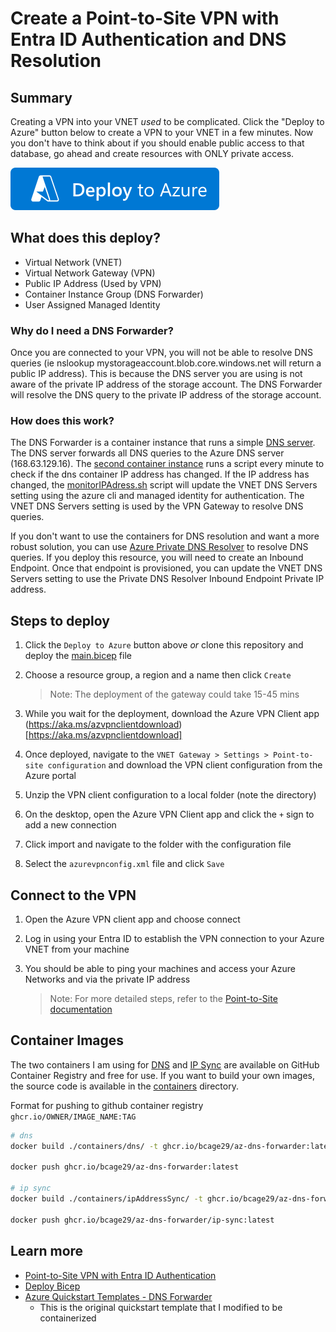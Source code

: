# Create a Point-to-Site VPN with Entra ID Authentication and DNS Resolution

## Summary
Creating a VPN into your VNET *used* to be complicated. Click the "Deploy to Azure" button below to create a VPN to your VNET in a few minutes. Now you don't have to think about if you should enable public access to that database, go ahead and create resources with ONLY private access.

[![Deploy To Azure](https://raw.githubusercontent.com/bcage29/az-vpn-with-dns/main/quickDeploy/deploytoazure.svg)](https://portal.azure.com/#create/Microsoft.Template/uri/https%3A%2F%2Fraw.githubusercontent.com%2Fbcage29%2Faz-vpn-with-dns%2Fmain%2FquickDeploy%2Fazuredeploy.json)

## What does this deploy?

- Virtual Network (VNET)
- Virtual Network Gateway (VPN)
- Public IP Address (Used by VPN)
- Container Instance Group (DNS Forwarder)
- User Assigned Managed Identity

### Why do I need a DNS Forwarder?

Once you are connected to your VPN, you will not be able to resolve DNS queries (ie nslookup mystorageaccount.blob.core.windows.net will return a public IP address). This is because the DNS server you are using is not aware of the private IP address of the storage account. The DNS Forwarder will resolve the DNS query to the private IP address of the storage account.

### How does this work?

The DNS Forwarder is a container instance that runs a simple [DNS server](./containers/dns/). The DNS server forwards all DNS queries to the Azure DNS server (168.63.129.16). The [second container instance](./containers/ipAddressSync/) runs a script every minute to check if the dns container IP address has changed. If the IP address has changed, the [monitorIPAdress.sh](./containers/ipAddressSync/monitorIPAddress.sh) script will update the VNET DNS Servers setting using the azure cli and managed identity for authentication. The VNET DNS Servers setting is used by the VPN Gateway to resolve DNS queries.

If you don't want to use the containers for DNS resolution and want a more robust solution, you can use [Azure Private DNS Resolver](https://learn.microsoft.com/en-us/azure/dns/dns-private-resolver-overview) to resolve DNS queries. If you deploy this resource, you will need to create an Inbound Endpoint. Once that endpoint is provisioned, you can update the VNET DNS Servers setting to use the Private DNS Resolver Inbound Endpoint Private IP address.

## Steps to deploy

1. Click the `Deploy to Azure` button above *or* clone this repository and deploy the [main.bicep](./infra/main.bicep) file
1. Choose a resource group, a region and a name then click `Create`
   
    > Note: The deployment of the gateway could take 15-45 mins

1. While you wait for the deployment, download the Azure VPN Client app (https://aka.ms/azvpnclientdownload)[https://aka.ms/azvpnclientdownload]
1. Once deployed, navigate to the `VNET Gateway > Settings > Point-to-site configuration` and download the VPN client configuration from the Azure portal
1. Unzip the VPN client configuration to a local folder (note the directory)
1. On the desktop, open the Azure VPN Client app and click the `+` sign to add a new connection
1. Click import and navigate to the folder with the configuration file
1. Select the `azurevpnconfig.xml` file and click `Save`

## Connect to the VPN

1. Open the Azure VPN client app and choose connect
1. Log in using your Entra ID to establish the VPN connection to your Azure VNET from your machine
1. You should be able to ping your machines and access your Azure Networks and via the private IP address

    > Note: For more detailed steps, refer to the [Point-to-Site documentation](https://learn.microsoft.com/en-us/azure/vpn-gateway/point-to-site-entra-gateway#download)

## Container Images

The two containers I am using for [DNS](https://ghcr.io/bcage29/az-dns-forwarder:latest) and [IP Sync](https://ghcr.io/bcage29/az-dns-forwarder/ip-sync:latest) are available on GitHub Container Registry and free for use. If you want to build your own images, the source code is available in the [containers](./containers) directory. 


Format for pushing to github container registry `ghcr.io/OWNER/IMAGE_NAME:TAG`

```bash
# dns
docker build ./containers/dns/ -t ghcr.io/bcage29/az-dns-forwarder:latest --platform linux/amd64

docker push ghcr.io/bcage29/az-dns-forwarder:latest

# ip sync
docker build ./containers/ipAddressSync/ -t ghcr.io/bcage29/az-dns-forwarder/ip-sync:latest --platform linux/amd64

docker push ghcr.io/bcage29/az-dns-forwarder/ip-sync:latest
```

## Learn more
- [Point-to-Site VPN with Entra ID Authentication](https://learn.microsoft.com/en-us/azure/vpn-gateway/point-to-site-entra-gateway)
- [Deploy Bicep](https://learn.microsoft.com/en-us/azure/azure-resource-manager/bicep/deploy-vscode)
- [Azure Quickstart Templates - DNS Forwarder](https://github.com/Azure/azure-quickstart-templates/tree/master/demos/dns-forwarder)
    - This is the original quickstart template that I modified to be containerized
